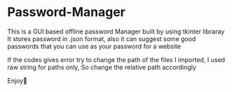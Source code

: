 # Password-Manager

This is a GUI based offline password Manager built by using tkinter libraray
It stores password in .json format, also it can suggest some good passwords that you can use as your password for a website

If the codes gives error try to change the path of the files I imported, I used raw string for paths only, So change the relative path accordingly 

Enjoy🙂
